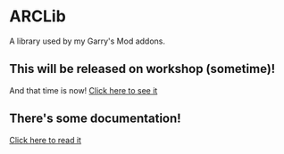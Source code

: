 # ARCLib
A library used by my Garry's Mod addons.
## This will be released on workshop (sometime)!
And that time is now! [Click here to see it](https://steamcommunity.com/sharedfiles/filedetails/?id=1647685281)
## There's some documentation!
[Click here to read it](https://github.com/ARitz-Cracker/ARCLib/wiki)
